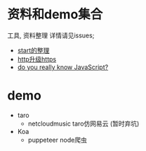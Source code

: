 # 资料和demo集合

工具, 资料整理 详情请见issues;    
+ [start的整理](https://github.com/KaierChou/Note_and_Demo/issues/2)  
+ [http升级https](https://github.com/KaierChou/Note_and_Demo/issues/3)
+ [do you really know JavaScript?](https://github.com/KaierChou/Note_and_Demo/issues/1)

# demo  

+ taro
  - netcloudmusic      taro仿网易云 (暂时弃坑)
+ Koa  
  - puppeteer node爬虫


